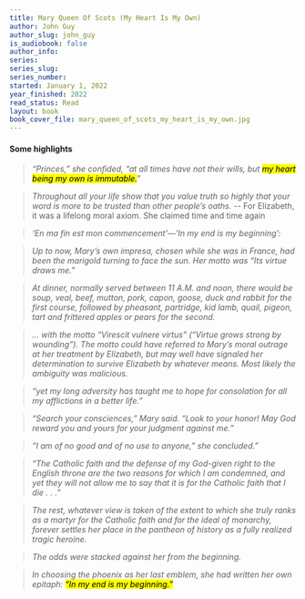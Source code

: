 ```yaml
---
title: Mary Queen Of Scots (My Heart Is My Own)
author: John Guy
author_slug: john_guy
is_audiobook: false
author_info: 
series: 
series_slug: 
series_number: 
started: January 1, 2022
year_finished: 2022
read_status: Read
layout: book
book_cover_file: mary_queen_of_scots_my_heart_is_my_own.jpg
---
```



#### Some highlights

> *“Princes,” she confided, “at all times have not their wills, but <mark>my heart being my own is immutable.</mark>”*

> *Throughout all your life show that you value truth so highly that your word is more to be trusted than other people’s oaths.*  -- For Elizabeth, it was a lifelong moral axiom. She claimed time and time again

> *‘En ma fin est mon commencement’—‘In my end is my beginning’:*

> *Up to now, Mary’s own impresa, chosen while she was in France, had been the marigold turning to face the sun. Her motto was “Its virtue draws me.”*

> *At dinner, normally served between 11 A.M. and noon, there would be soup, veal, beef, mutton, pork, capon, goose, duck and rabbit for the first course, followed by pheasant, partridge, kid lamb, quail, pigeon, tart and frittered apples or pears for the second.*

> *... with the motto “Virescit vulnere virtus” (“Virtue grows strong by wounding”). The motto could have referred to Mary’s moral outrage at her treatment by Elizabeth, but may well have signaled her determination to survive Elizabeth by whatever means. Most likely the ambiguity was malicious.*

> *“yet my long adversity has taught me to hope for consolation for all my afflictions in a better life.”*

> *“Search your consciences,” Mary said. “Look to your honor! May God reward you and yours for your judgment against me.”*

> *“I am of no good and of no use to anyone,” she concluded.”*

> *“The Catholic faith and the defense of my God-given right to the English throne are the two reasons for which I am condemned, and yet they will not allow me to say that it is for the Catholic faith that I die . . .”*

> *The rest, whatever view is taken of the extent to which she truly ranks as a martyr for the Catholic faith and for the ideal of monarchy, forever settles her place in the pantheon of history as a fully realized tragic heroine.*

> *The odds were stacked against her from the beginning.*

> *In choosing the phoenix as her last emblem, she had written her own epitaph: <mark>“In my end is my beginning.”</mark>*
